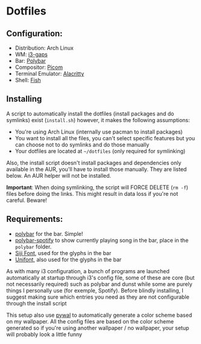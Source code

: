 # Dotfiles

## Configuration:

- Distribution: Arch Linux
- WM: [i3-gaps](https://github.com/Airblader/i3)
- Bar: [Polybar](https://github.com/polybar/polybar)
- Compositor: [Picom](https://github.com/yshui/picom)
- Terminal Emulator: [Alacritty](https://github.com/polybar/polybar)
- Shell: [Fish](https://fishshell.com/)

## Installing

A script to automatically install the dotfiles (install packages and do symlinks) exist (`install.sh`) however, it makes the following assumptions:

- You're using Arch Linux (internally use pacman to install packages)
- You want to install all the files, you can't select specific features but you can choose not to do symlinks and do those manually
- Your dotfiles are located at `~/dotfiles` (only required for symlinking)

Also, the install script doesn't install packages and dependencies only available in the AUR, you'll have to install those manually. They are listed below. An AUR helper will not be installed.

**Important**: When doing symlinking, the script will FORCE DELETE (`rm -f`) files before doing the links. This might result in data loss if you're not careful. Beware!

## Requirements:
- [polybar](https://aur.archlinux.org/packages/polybar/) for the bar. Simple!
- [polybar-spotify](https://github.com/Jvanrhijn/polybar-spotify) to show currently playing song in the bar, place in the `polybar` folder.
- [Siji Font](https://aur.archlinux.org/packages/siji-git/), used for the glyphs in the bar
- [Unifont](https://aur.archlinux.org/packages/ttf-unifont/?setlang=pt_PT), also used for the glyphs in the bar

As with many i3 configuration, a bunch of programs are launched automatically at startup through i3's config file, some of these are core (but not necessarily required) such as polybar and dunst while some are purely things I personally use (for exemple, Spotify). Before blindly installing, I suggest making sure which entries you need as they are not configurable through the install script

This setup also use [pywal](https://github.com/dylanaraps/pywal) to automatically generate a color scheme based on my wallpaper. All the config files are based on the color scheme generated so if you're using another wallpaper / no wallpaper, your setup will probably look a little funny